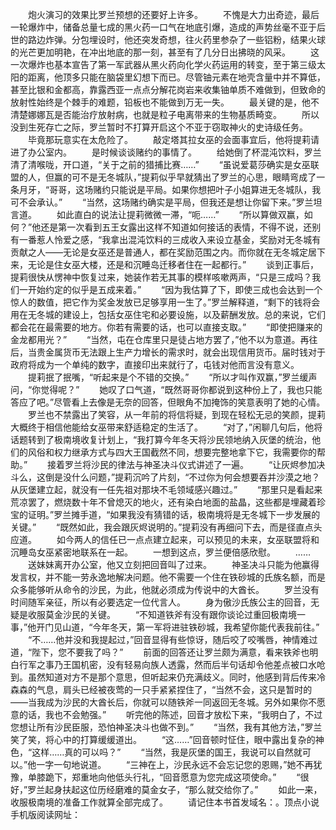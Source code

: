 　　炮火演习的效果比罗兰预想的还要好上许多。
　　不愧是大力出奇迹，最后一轮爆炸中，储备总量七成的黑火药一口气在地底引爆，造成的声势丝毫不亚于后世的路边炸弹。分包埋设时，他还突发奇想，往火药里参杂了一些铝粉，结果火球的光芒更加明艳，在冲出地底的那一刻，甚至有了几分日出拂晓的风采。
　　这一次爆炸也基本宣告了第一军武器从黑火药向化学火药运用的转变，至于第三级太阳的距离，他顶多只能在脑袋里幻想下而已。尽管铀元素在地壳含量中并不算低，甚至比银和金都高，靠露西亚一点点分解花岗岩来收集铀单质不难做到，但致命的放射性始终是个棘手的难题，铅板也不能做到万无一失。
　　最关键的是，他不清楚娜娜瓦是否能治疗放射病，也就是粒子电离带来的生物基质畸变。
　　所以没到生死存亡之际，罗兰暂时不打算开启这个不亚于窃取神火的史诗级任务。
　　毕竟那玩意实在太危险了。
　　敲定塔其拉女巫的会面事宜后，他将提莉请进了办公室内。
　　是时候谈谈赌约的事情了。
　　给她倒了杯混沌饮料，罗兰清了清喉咙，开口道，“关于之前的猎捕比赛……”
　　“虽说爱葛莎确实是女巫联盟的人，但赢的可不是无冬城队，”提莉似乎早就猜出了罗兰的心思，眼睛弯成了一条月牙，“哥哥，这场赌约只能说是平局。如果你想把叶子小姐算进无冬城队，我可不会承认。”
　　“当然，这场赌约确实是平局，但我还是想让你留下来。”罗兰坦言道。
　　如此直白的说法让提莉微微一滞，“呃……”
　　“所以算做双赢，如何？”他还是第一次看到五王女露出这样不知道如何接话的表情，不得不说，还别有一番惹人怜爱之感，“我拿出混沌饮料的三成收入来设立基金，奖励对无冬城有贡献之人——无论是女巫还是普通人，都在奖励范围之内。而你就在无冬城定居下来，无论是住女巫大楼，还是和沉睡岛迁移者住在一起都行。”
　　谈到正事后，提莉很快从愣神中恢复过来，她装作若无其事的模样咳嗽两声，“只是三成吗？我们一开始约定的似乎是五成来着。”
　　“因为我估算了下，即使三成也会达到一个惊人的数值，把它作为奖金发放已足够享用一生了。”罗兰解释道，“剩下的钱将会用在无冬城的建设上，包括女巫住宅和必要设施，以及薪酬发放。总的来说，它们都会花在最需要的地方。你若有需要的话，也可以直接支取。”
　　“即使把赚来的金龙都用光？”
　　“当然，屯在仓库里只是徒占地方罢了，”他不以为意道。再往后，当贵金属货币无法跟上生产力增长的需求时，就会出现信用货币。届时钱对于政府将成为一个单纯的数字，直接印出来就行了，屯钱对他而言没有意义。
　　提莉抿了抿嘴，“听起来是个不错的交换。”
　　“所以才叫作双赢，”罗兰缓声问，“你觉得呢？”
　　她叹了口气道，“既然哥哥你都说到这种份上了，我也只能答应了吧。”尽管看上去像是无奈的回答，但眼角不加掩饰的笑意表明了她的心情。
　　罗兰也不禁露出了笑容，从一年前的将信将疑，到现在轻松无忌的笑颜，提莉大概终于相信他能给女巫带来舒适稳定的生活了。
　　“对了，”闲聊几句后，他将话题转到了极南境收复计划上，“我打算今年冬天将沙民领地纳入灰堡的统治，他们的风俗和权力继承方式与四大王国截然不同，想要完整地拿下它，我需要你的帮助。”
　　接着罗兰将沙民的律法与神圣决斗仪式讲述了一遍。
　　“让灰烬参加决斗么，这倒是没什么问题，”提莉沉吟了片刻，“不过你为何会想要吞并沙漠之地？从灰堡建立起，就没有一任先祖对那块不毛领域感兴趣过。”
　　“那里只是看起来荒凉罢了，燃烧数十年不曾熄灭的地火，还有染白地面的盐晶，这些都是埋藏着珍宝的证明。”罗兰摊手道，“如果我没有猜错的话，极南境将是无冬城下一步发展的关键。”
　　“既然如此，我会跟灰烬说明的。”提莉没有再细问下去，而是径直点头应道。
　　如今两人的信任已一点点建立起来，可以预见的未来，女巫联盟将和沉睡岛女巫紧密地联系在一起。
　　一想到这点，罗兰便倍感欣慰。
　　……
　　送妹妹离开办公室，他又立刻把回音叫了过来。
　　神圣决斗只能为他赢得发言权，并不能一劳永逸地解决问题。他不需要一个住在铁砂城的氏族名额，而是众多能够听从命令的沙民，为此，他就必须成为传说中的大酋长。
　　罗兰没有时间随军亲征，所以有必要选定一位代言人。
　　身为傲沙氏族公主的回音，无疑是收服莫金沙民的关键。
　　“不知道铁斧有没有跟你谈论过重回极南境一事，”他开门见山道，“今年冬天，第一军将进驻铁砂城，我希望你能代表我前往。”
　　“不……他并没和我提起过，”回音显得有些惊讶，随后咬了咬嘴唇，神情难过道，“陛下，您不要我了吗？”
　　前面的回答还让罗兰颇为满意，看来铁斧也明白行军之事乃王国机密，没有轻易向族人透露，然而后半句话却令他差点被口水呛到。虽然知道对方不是那个意思，但听起来仍充满歧义。同时，他感到背后传来冷森森的气息，肩头已经被夜莺的一只手紧紧捏住了，“当然不会，这只是暂时的——当我成为沙民的大酋长后，你就可以随铁斧一同返回无冬城。另外如果你不愿意的话，我也不会勉强。”
　　听完他的陈述，回音才放松下来，“我明白了，不过您想让所有沙民臣服，恐怕神圣决斗也做不到。”
　　“当然，我有其他方法，”罗兰笑了笑，将心中的打算缓缓道出。
　　“这……”回音顿时怔住，眼中露出复杂的神色，“这样……真的可以吗？”
　　“当然，我是灰堡的国王，我说可以自然就可以。”他一字一句地说道。
　　“三神在上，沙民永远不会忘记您的恩赐，”她不再犹豫，单膝跪下，郑重地向他低头行礼，“回音愿意为您完成这项使命。”
　　“很好，”罗兰起身扶起这位历经磨难的莫金女子，“那么就交给你了。”
　　如此一来，收服极南境的准备工作就算全部完成了。
　　请记住本书首发域名：。顶点小说手机版阅读网址：